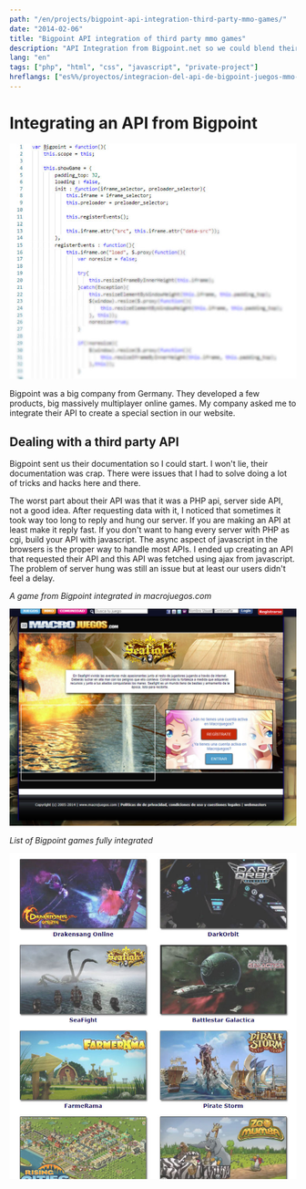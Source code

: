 ```yaml
---
path: "/en/projects/bigpoint-api-integration-third-party-mmo-games/"
date: "2014-02-06"
title: "Bigpoint API integration of third party mmo games"
description: "API Integration from Bigpoint.net so we could blend their mmo games with our websites"
lang: "en"
tags: ["php", "html", "css", "javascript", "private-project"]
hreflangs: ["es%%/proyectos/integracion-del-api-de-bigpoint-juegos-mmo-de-terceros/", "en%%/en/projects/bigpoint-api-integration-third-party-mmo-games/"]
---
```

# Integrating an API from Bigpoint

![Code example](some-code.jpg)

Bigpoint was a big company from Germany. They developed a few products, big massively multiplayer online games. My company asked me to integrate their API to create a special section in our website.

## Dealing with a third party API

Bigpoint sent us their documentation so I could start. I won't lie, their documentation was crap. There were issues that I had to solve doing a lot of tricks and hacks here and there.

The worst part about their API was that it was a PHP api, server side API, not a good idea. After requesting data with it, I noticed that sometimes it took way too long to reply and hung our server. If you are making an API at least make it reply fast. If you don't want to hang every server with PHP as cgi, build your API with javascript. The async aspect of javascript in the browsers is the proper way to handle most APIs. I ended up creating an API that requested their API and this API was fetched using ajax from javascript. The problem of server hung was still an issue but at least our users didn't feel a delay.

*A game from Bigpoint integrated in macrojuegos.com*

![Seafight Bigpoint game](seafight-bigpoint-game.jpg)

*List of Bigpoint games fully integrated*

![List of Bigpoint games](bigpoint-games-integrated.jpg)